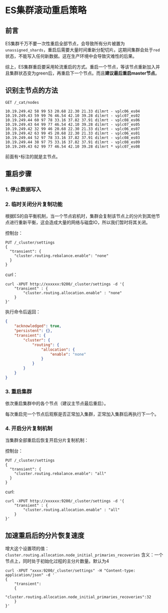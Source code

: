 # ES集群滚动重启策略

## 前言

ES集群千万不要一次性重启全部节点，会导致所有分片被置为`unassigned_shards`，重启后需要大量时间重新分配切片。这期间集群会处于`red`状态，不能写入任何新数据。这在生产环境中会导致灾难性的后果。

综上，ES集群重启要采用轮流重启的方式。重启一个节点，等该节点重新加入并且集群状态变为green后，再重启下一个节点。而且**建议最后重启master节点**。

## 识别主节点的方法

```
GET /_cat/nodes
```

```
10.19.249.42 58 99 53 20.68 22.30 21.33 dilmrt - vplc06_es04
10.19.249.43 59 99 76 46.54 42.10 39.28 dilmrt - vplc07_es02
10.19.249.44 60 97 78 33.16 37.82 37.91 dilmrt - vplc08_es06
10.19.249.43 64 99 77 46.54 42.10 39.28 dilmrt - vplc07_es05
10.19.249.42 32 99 46 20.68 22.30 21.33 dilmrt - vplc06_es07
10.19.249.42 63 99 45 20.68 22.30 21.33 dilmrt - vplc06_es01
10.19.249.44 52 97 78 33.16 37.82 37.91 dilmrt - vplc08_es03
10.19.249.44 38 97 75 33.16 37.82 37.91 dilmrt - vplc08_es09
10.19.249.43 62 99 77 46.54 42.10 39.28 dilmrt * vplc07_es08
```

前面有`*`标注的就是主节点。

## 重启步骤

### 1. 停止数据写入

### 2. **临时关闭分片复制功能**

   根据ES的自平衡机制，当一个节点宕机时，集群会复制该节点上的分片到其他节点进行重新平衡，这会造成大量的网络与磁盘IO，所以我们暂时将其关闭。

   控制台：

   ```shell
   PUT /_cluster/settings
   {
     "transient": {
       "cluster.routing.rebalance.enable": "none"
     }
   }
   ```

   curl：

   ```shell
   curl -XPUT http://xxxxxx:9200/_cluster/settings -d '{
       "transient" : {
           "cluster.routing.allocation.enable" : "none"
       }
   }'
   ```

   执行命令后返回：

   ```json
   {
       "acknowledged": true,
       "persistent": {},
       "transient": {
           "cluster": {
               "routing": {
                   "allocation": {
                       "enable": "none"
                   }
               }
           }
       }
   }
   ```

### 3. 重启集群

   依次重启集群中的各个节点（建议主节点最后重启）。

   每次重启完一个节点后观察是否正常加入集群，正常加入集群后再执行下一个。

### 4. 开启分片复制机制

   当集群全部重启后恢复开启分片复制机制：

   控制台：

   ```shell
   PUT /_cluster/settings
   {
     "transient": {
       "cluster.routing.rebalance.enable": "all"
     }
   }
   ```

   curl:

   ```shell
   curl -XPUT http://xxxxxx:9200/_cluster/settings -d '{
       "transient" : {
           "cluster.routing.allocation.enable" : "all"
       }
   }'
   ```

   

## 加速重启后的分片恢复速度

增大这个设置项的值：`cluster.routing.allocation.node_initial_primaries_recoveries`
含义：一个节点上，同时处于初始化过程的主分片数量。默认为4

```shell
curl -XPUT "xxxx:9200/_cluster/settings" -H "Content-type: application/json" -d '
{
	"transient":
	{
		"cluster.routing.allocation.node_initial_primaries_recoveries":32
	}
}'
```

